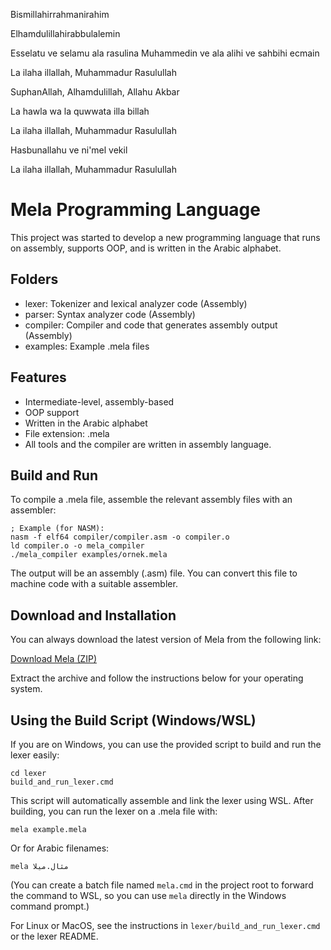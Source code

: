 Bismillahirrahmanirahim


Elhamdulillahirabbulalemin


Esselatu ve selamu ala rasulina Muhammedin ve ala alihi ve sahbihi ecmain


La ilaha illallah, Muhammadur Rasulullah


SuphanAllah, Alhamdulillah, Allahu Akbar


La hawla wa la quwwata illa billah


La ilaha illallah, Muhammadur Rasulullah


Hasbunallahu ve ni'mel vekil


La ilaha illallah, Muhammadur Rasulullah


# Mela Programming Language

This project was started to develop a new programming language that runs on assembly, supports OOP, and is written in the Arabic alphabet.

## Folders
- lexer: Tokenizer and lexical analyzer code (Assembly)
- parser: Syntax analyzer code (Assembly)
- compiler: Compiler and code that generates assembly output (Assembly)
- examples: Example .mela files

## Features
- Intermediate-level, assembly-based
- OOP support
- Written in the Arabic alphabet
- File extension: .mela
- All tools and the compiler are written in assembly language.

## Build and Run
To compile a .mela file, assemble the relevant assembly files with an assembler:
```
; Example (for NASM):
nasm -f elf64 compiler/compiler.asm -o compiler.o
ld compiler.o -o mela_compiler
./mela_compiler examples/ornek.mela
```
The output will be an assembly (.asm) file. You can convert this file to machine code with a suitable assembler.

## Download and Installation
You can always download the latest version of Mela from the following link:

[Download Mela (ZIP)](https://antolojiyaislame.vercel.app/mela-latest.zip)

Extract the archive and follow the instructions below for your operating system.

## Using the Build Script (Windows/WSL)
If you are on Windows, you can use the provided script to build and run the lexer easily:
```
cd lexer
build_and_run_lexer.cmd
```
This script will automatically assemble and link the lexer using WSL. After building, you can run the lexer on a .mela file with:
```
mela example.mela
```
Or for Arabic filenames:
```
mela مثال.ميلا
```
(You can create a batch file named `mela.cmd` in the project root to forward the command to WSL, so you can use `mela` directly in the Windows command prompt.)

For Linux or MacOS, see the instructions in `lexer/build_and_run_lexer.cmd` or the lexer README.
